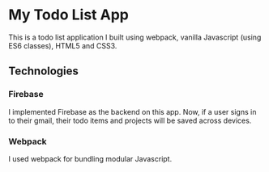 # My Todo List App
This is a todo list application I built using webpack, vanilla Javascript (using ES6 classes), HTML5 and CSS3.

## Technologies
### Firebase
I implemented Firebase as the backend on this app. Now, if a user signs in to their gmail, their todo items and projects will be saved across devices.

### Webpack
I used webpack for bundling modular Javascript.
